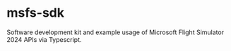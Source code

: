 # msfs-sdk
Software development kit and example usage of Microsoft Flight Simulator 2024 APIs via Typescript.
